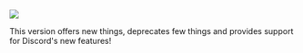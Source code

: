 #

![](/static/rApp_1_0_0.png)

This version offers new things, deprecates few things and provides support for Discord's new features!
